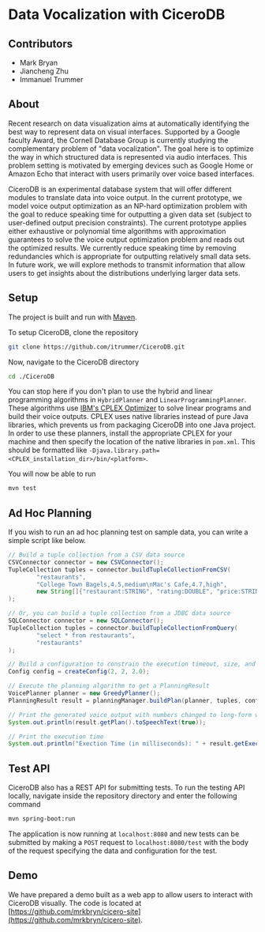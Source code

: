 # Data Vocalization with CiceroDB

## Contributors

- Mark Bryan
- Jiancheng Zhu
- Immanuel Trummer

## About
Recent research on data visualization aims at automatically identifying the best way to represent data on visual
interfaces. Supported by a Google faculty Award, the Cornell Database Group is currently studying the 
complementary problem of "data vocalization". The goal here is to optimize the way in which structured data is
represented via audio interfaces. This problem setting is motivated by emerging devices such as Google Home or Amazon
Echo that interact with users primarily over voice based interfaces.

CiceroDB is an experimental database system that will offer different modules 
to translate data into voice output. In the current prototype, we model voice output 
optimization as an NP-hard optimization problem with the goal to reduce speaking time 
for outputting a given data set (subject to user-defined output precision constraints).
The current prototype applies either exhaustive or polynomial time algorithms with approximation 
guarantees to solve the voice output optimization problem and reads out the optimized results. We
currently reduce speaking time by removing redundancies which is appropriate for outputting 
relatively small data sets. In future work, we will explore methods to transmit information that
allow users to get insights about the distributions underlying larger data sets.

## Setup

The project is built and run with [Maven](https://maven.apache.org/).

To setup CiceroDB, clone the repository

```bash
git clone https://github.com/itrummer/CiceroDB.git
```

Now, navigate to the CiceroDB directory

```bash
cd ./CiceroDB
```

You can stop here if you don't plan to use the hybrid and linear programming algorithms in `HybridPlanner` and `LinearProgrammingPlanner`.
These algorithms use [IBM's CPLEX Optimizer](https://www-01.ibm.com/software/commerce/optimization/cplex-optimizer/) to solve linear programs and build their voice outputs.
CPLEX uses native libraries instead of pure Java libraries, which prevents us from packaging CiceroDB into one Java project.
In order to use these planners, install the appropriate CPLEX for your machine and then specify the location of 
the native libraries in `pom.xml`. This should be formatted like `-Djava.library.path=<CPLEX_installation_dir>/bin/<platform>`.

You will now be able to run

```bash
mvn test
```

## Ad Hoc Planning

If you wish to run an ad hoc planning test on sample data, you can write a simple script like below.

```Java
// Build a tuple collection from a CSV data source
CSVConnector connector = new CSVConnector();
TupleCollection tuples = connector.buildTupleCollectionFromCSV(
        "restaurants",
        "College Town Bagels,4.5,medium\nMac's Cafe,4.7,high",
        new String[]{"restaurant:STRING", "rating:DOUBLE", "price:STRING"}
);

// Or, you can build a tuple collection from a JDBC data source
SQLConnector connector = new SQLConnector();
TupleCollection tuples = connector.buildTupleCollectionFromQuery(
        "select * from restaurants",
        "restaurants"
);

// Build a configuration to constrain the execution timeout, size, and complexity
Config config = createConfig(2, 2, 2.0);

// Execute the planning algorithm to get a PlanningResult
VoicePlanner planner = new GreedyPlanner();
PlanningResult result = planningManager.buildPlan(planner, tuples, config);

// Print the generated voice output with numbers changed to long-form written text
System.out.println(result.getPlan().toSpeechText(true));

// Print the execution time
System.out.println("Exection Time (in milliseconds): " + result.getExecutionTime());
``` 

## Test API

CiceroDB also has a REST API for submitting tests. To run the testing API locally, navigate inside the repository directory and enter the following command

```bash
mvn spring-boot:run
```

The application is now running at `localhost:8080` and new tests can be submitted by making a `POST` request
to `localhost:8080/test` with the body of the request specifying the data and configuration
for the test.

## Demo

We have prepared a demo built as a web app to allow users to interact with CiceroDB visually.
The code is located at [https://github.com/mrkbryn/cicero-site](https://github.com/mrkbryn/cicero-site).
